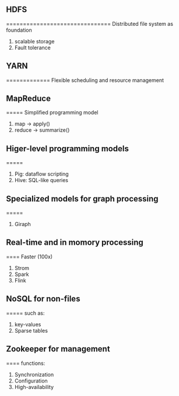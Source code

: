 ## HDFS
===============================
Distributed file system as foundation  
1. scalable storage
2. Fault tolerance   

## YARN
=============
Flexible scheduling and resource management

## MapReduce
=====
Simplified programming model
1. map -> apply()
2. reduce -> summarize()

## Higer-level programming models
=====
1. Pig: dataflow scripting
2. Hive: SQL-like queries

## Specialized models for graph processing
=====
1. Giraph

## Real-time and in momory processing
====
Faster (100x)
1. Strom
2. Spark
3. Flink

## NoSQL for non-files
=====
such as:
1. key-values
2. Sparse tables

## Zookeeper for management
====
functions:
1. Synchronization
2. Configuration
3. High-availability